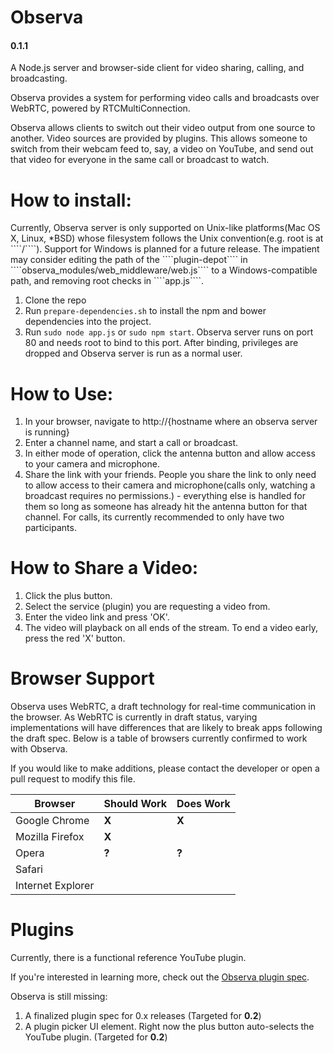 <h1>Observa</h1>
<h4>0.1.1</h4>
A Node.js server and browser-side client for video sharing, calling, and broadcasting.

Observa provides a system for performing video calls and broadcasts over WebRTC, powered by RTCMultiConnection.

 
Observa allows clients to switch out their video output from one source to another. Video sources are provided by plugins. This allows someone to switch from their webcam feed to, say, a video on YouTube, and send out that video for everyone in the same call or broadcast to watch.

<h1>How to install:</h1>
Currently, Observa server is only supported on Unix-like platforms(Mac OS X, Linux, *BSD) whose filesystem follows the Unix convention(e.g. root is at ````/````). Support for Windows is planned for a future release. The impatient may consider editing the path of the ````plugin-depot```` in ````observa_modules/web_middleware/web.js```` to a Windows-compatible path, and removing root checks in ````app.js````.

1. Clone the repo
2. Run ````prepare-dependencies.sh```` to install the npm and bower dependencies into the project.
3. Run ````sudo node app.js```` or ````sudo npm start````. Observa server runs on port 80 and needs root to bind to this port. After binding, privileges are dropped and Observa server is run as a normal user.

<h1>How to Use:</h1>

1. In your browser, navigate to http://{hostname where an observa server is running}
2. Enter a channel name, and start a call or broadcast.
3. In either mode of operation, click the antenna button and allow access to your camera and microphone.
4. Share the link with your friends. People you share the link to only need to allow access to their camera and microphone(calls only, watching a broadcast requires no permissions.) - everything else is handled for them so long as someone has already hit the antenna button for that channel. For calls, its currently recommended to only have two participants.

<h1>How to Share a Video:</h1>

1. Click the plus button.
2. Select the service (plugin) you are requesting a video from.
3. Enter the video link and press 'OK'.
4. The video will playback on all ends of the stream. To end a video early, press the red 'X' button.

<h1> Browser Support </h1>
Observa uses WebRTC, a draft technology for real-time communication in the browser. As WebRTC is currently in draft status, varying implementations will have differences that are likely to break apps following the draft spec. Below is a table of browsers currently confirmed to work with Observa.

If you would like to make additions, please contact the developer or open a pull request to modify this file.

Browser | Should Work | Does Work
--------|-------------|----------
Google Chrome | <b>X</b> | <b>X</b> |
Mozilla Firefox | <b>X</b> | |
Opera | <b>?</b> | <b>?</b> |
Safari | | |
Internet Explorer | | |

<h1>Plugins</h1>
Currently, there is a functional reference YouTube plugin.

If you're interested in learning more, check out the <a href="https://github.com/nickpelone/observa/wiki/Observa-Plugin-Spec">Observa plugin spec</a>.

Observa is still missing:

1. A finalized plugin spec for 0.x releases (Targeted for <b>0.2</b>)
2. A plugin picker UI element. Right now the plus button auto-selects the YouTube plugin. (Targeted for <b>0.2</b>)


